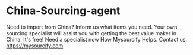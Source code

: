 # China-Sourcing-agent
Need to import from China? Inform us what items you need. Your own sourcing specialist will assist you with getting the best value maker in China. It's free! Need a specialist now How Mysourcify Helps. Contact us: https://mysourcify.com
